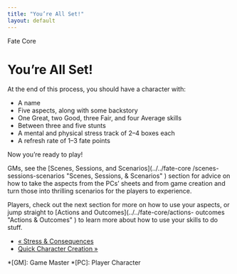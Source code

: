 ```yaml
---
title: "You’re All Set!"
layout: default
---
```

    
Fate Core

#  You’re All Set!

At the end of this process, you should have a character with:

  * A name
  * Five aspects, along with some backstory
  * One Great, two Good, three Fair, and four Average skills
  * Between three and five stunts
  * A mental and physical stress track of 2–4 boxes each
  * A refresh rate of 1–3 fate points

Now you’re ready to play!

GMs, see the [Scenes, Sessions, and Scenarios](../../fate-core
/scenes-sessions-scenarios "Scenes, Sessions, & Scenarios" ) section for
advice on how to take the aspects from the PCs’ sheets and from game creation
and turn those into thrilling scenarios for the players to experience.

Players, check out the next section for more on how to use your aspects, or
jump straight to [Actions and Outcomes](../../fate-core/actions-
outcomes "Actions & Outcomes" ) to learn more about how to use your skills to
do stuff.

  * [« Stress &amp; Consequences](/fate-core/stress-consequences)
  * [Quick Character Creation »](/fate-core/quick-character-creation)

  *[GM]: Game Master
  *[PC]: Player Character

